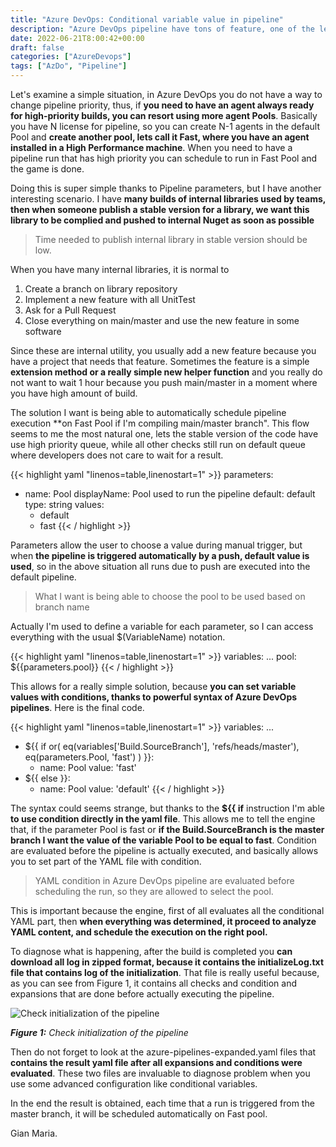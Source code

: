 ```yaml
---
title: "Azure DevOps: Conditional variable value in pipeline"
description: "Azure DevOps pipeline have tons of feature, one of the less known is the ability to declare variable conditionally."
date: 2022-06-21T8:00:42+00:00
draft: false
categories: ["AzureDevops"]
tags: ["AzDo", "Pipeline"]
---
```


Let's examine a simple situation, in Azure DevOps you do not have a way to change pipeline priority, thus, if **you need to have an agent always ready for high-priority builds, you can resort using more agent Pools**. Basically you have N license for pipeline, so you can create N-1 agents in the default Pool and **create another pool, lets call it Fast, where you have an agent installed in a High Performance machine**. When you need to have a pipeline run that has high priority you can schedule to run in Fast Pool and the game is done.

Doing this is super simple thanks to Pipeline parameters, but I have another interesting scenario. I have **many builds of internal libraries used by teams, then when someone publish a stable version for a library, we want this library to be complied and pushed to internal Nuget as soon as possible**

> Time needed to publish internal library in stable version should be low.

When you have many internal libraries, it is normal to 

1. Create a branch on library repository
2. Implement a new feature with all UnitTest
3. Ask for a Pull Request
4. Close everything on main/master and use the new feature in some software

Since these are internal utility, you usually add a new feature because you have a project that needs that feature. Sometimes the feature is a simple **extension method or a really simple new helper function** and you really do not want to wait 1 hour because you push main/master in a moment where you have high amount of build.

The solution I want is being able to automatically schedule pipeline execution **on Fast Pool if I'm compiling main/master branch". This flow seems to me the most natural one, lets the stable version of the code have use high priority queue, while all other checks still run on default queue where developers does not care to wait for a result.

{{< highlight yaml "linenos=table,linenostart=1" >}}
parameters:

  - name: Pool
    displayName: Pool used to run the pipeline
    default: default
    type: string
    values:
      - default
      - fast
{{< / highlight >}}

Parameters allow the user to choose a value during manual trigger, but when **the pipeline is triggered automatically by a push, default value is used**, so in the above situation all runs due to push are executed into the default pipeline.

> What I want is being able to choose the pool to be used based on branch name

Actually I'm used to define a variable for each parameter, so I can access everything with the usual $(VariableName) notation. 

{{< highlight yaml "linenos=table,linenostart=1" >}}
variables:
  ...
  pool: ${{parameters.pool}}
{{< / highlight >}}

This allows for a really simple solution, because **you can set variable values with conditions, thanks to powerful syntax of Azure DevOps pipelines**. Here is the final code.


{{< highlight yaml "linenos=table,linenostart=1" >}}
variables:
  ...

- ${{ if or( eq(variables['Build.SourceBranch'], 'refs/heads/master'), eq(parameters.Pool, 'fast') ) }}:
  - name: Pool
    value: 'fast'
- ${{ else }}:
  - name: Pool
    value: 'default'
{{< / highlight >}}

The syntax could seems strange, but thanks to the **${{ if** instruction I'm able **to use condition directly in the yaml file**. This allows me to tell the engine that, if the parameter Pool is fast or **if the Build.SourceBranch is the master branch I want the value of the variable Pool to be equal to fast**. Condition are evaluated before the pipeline is actually executed, and basically allows you to set part of the YAML file with condition. 

> YAML condition in Azure DevOps pipeline are evaluated before scheduling the run, so they are allowed to select the pool.

This is important because the engine, first of all evaluates all the conditional YAML part, then **when everything was determined, it proceed to analyze YAML content, and schedule the execution on the right pool.**

To diagnose what is happening, after the build is completed you **can download all log in zipped format, because it contains the initializeLog.txt file that contains log of the initialization**. That file is really useful because, as you can see from Figure 1, it contains all checks and condition and expansions that are done before actually executing the pipeline.

![Check initialization of the pipeline](../images/expanded-build-section.png)

***Figure 1:*** *Check initialization of the pipeline*

Then do not forget to look at the azure-pipelines-expanded.yaml files that **contains the result yaml file after all expansions and conditions were evaluated**. These two files are invaluable to diagnose problem when you use some advanced configuration like conditional variables.

In the end the result is obtained, each time that a run is triggered from the master branch, it will be scheduled automatically on Fast pool.

Gian Maria.